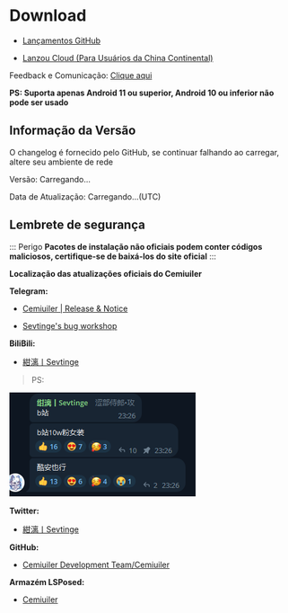 # Download
<script>
  export default {
    mounted() {
      fetch('https://api.github.com/repos/Cemiuiler- Development- Team/Cemiuiler/releases/latest')
        .then(response => response.json())
        .then(data => {
          if(document.getElementById("info")) {
            const body = data.body.replace(/\r\n/g, '<br/>')
            document.getElementById('info').innerHTML = body
          }
          document.getElementById('version').innerHTML = data.name
          document.getElementById('date').innerHTML = data.published_at
          document.getElementById('hidden').innerHTML = ''

        })
    }
  }
  
</script>

-  [Lançamentos GitHub](https://github.com/Cemiuiler-Development-Team/Cemiuiler/releases)
 
-  [Lanzou Cloud (Para Usuários da China Continental)](http://api.sevtinge.cc/update.php)

Feedback e Comunicação: [Clique aqui](/en/Support.html)

**PS: Suporta apenas Android 11 ou superior, Android 10 ou inferior não pode ser usado**

## Informação da Versão

<span id="hidden">O changelog é fornecido pelo GitHub, se continuar falhando ao carregar, altere seu ambiente de rede</span>

Versão: <span id="version">Carregando...</span>

Data de Atualização: <span id="date">Carregando...</span>(UTC)

## Lembrete de segurança
::: Perigo
**Pacotes de instalação não oficiais podem conter códigos maliciosos, certifique-se de baixá-los do site oficial**
:::

**Localização das atualizações oficiais do Cemiuiler**

**Telegram:**

- [Cemiuiler | Release & Notice](https://t.me/cemiuiler_release)

- [Sevtinge's bug workshop](https://t.me/sevtinge_mod)



**BiliBili:**

- [紺漓丨Sevtinge](https://space.bilibili.com/526912874?share_medium=android&share_source=copy_link&bbid=XUEAD0CEAA31CC92AA11E37A31FD36C321555&ts=1690248939794)

>PS:

![bilibili](/images/bilibili.png)


**Twitter:**

- [紺漓丨Sevtinge](https://twitter.com/sevtinge)

**GitHub:**

- [Cemiuiler Development Team/Cemiuiler](https://github.com/sevtinge/cemiuiler)

**Armazém LSPosed:**

- [Cemiuiler](https://modules.lsposed.org/module/com.sevtinge.cemiuiler)
